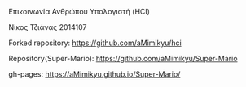 Επικοινωνία Ανθρώπου Υπολογιστή (HCI)

Νίκος Τζιάνας 2014107

Forked repository: https://github.com/aMimikyu/hci

Repository(Super-Mario): https://github.com/aMimikyu/Super-Mario

gh-pages: https://aMimikyu.github.io/Super-Mario/
